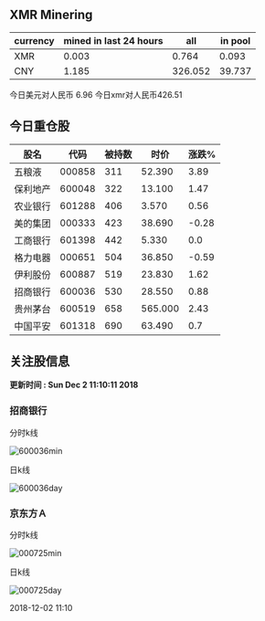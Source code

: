 ## XMR Minering

|currency|mined in last 24 hours|all|in pool|
|---|---|---|---|
|XMR|0.003|0.764|0.093|
|CNY|1.185|326.052|39.737|

今日美元对人民币 6.96	今日xmr对人民币426.51


## 今日重仓股 

|股名|代码|被持数|时价|涨跌%|
|---|---|---|---|---|
|五粮液|000858|311|52.390|3.89|
|保利地产|600048|322|13.100|1.47|
|农业银行|601288|406|3.570|0.56|
|美的集团|000333|423|38.690|-0.28|
|工商银行|601398|442|5.330|0.0|
|格力电器|000651|504|36.850|-0.59|
|伊利股份|600887|519|23.830|1.62|
|招商银行|600036|530|28.550|0.88|
|贵州茅台|600519|658|565.000|2.43|
|中国平安|601318|690|63.490|0.7|

## 关注股信息
**更新时间 : Sun Dec  2 11:10:11 2018**
### 招商银行 
分时k线

![600036min](http://image.sinajs.cn/newchart/min/n/sh600036.gif)

日k线

![600036day](http://image.sinajs.cn/newchart/daily/n/sh600036.gif)

### 京东方Ａ 
分时k线

![000725min](http://image.sinajs.cn/newchart/min/n/sz000725.gif)

日k线

![000725day](http://image.sinajs.cn/newchart/daily/n/sz000725.gif)

2018-12-02 11:10